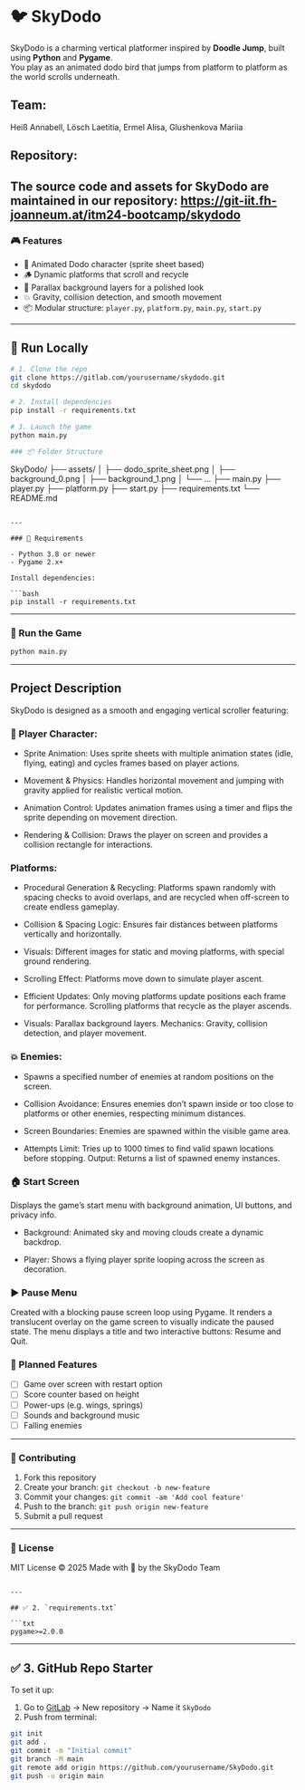 
# 🐦 SkyDodo

SkyDodo is a charming vertical platformer inspired by **Doodle Jump**, built using **Python** and **Pygame**.  
You play as an animated dodo bird that jumps from platform to platform as the world scrolls underneath.

## Team:
Heiß Annabell,
Lösch Laetitia, Ermel Alisa,
Glushenkova Mariia

## Repository:
The source code and assets for SkyDodo are maintained in our repository:
https://git-iit.fh-joanneum.at/itm24-bootcamp/skydodo
---

### 🎮 Features

- 🐤 Animated Dodo character (sprite sheet based)
- 🪵 Dynamic platforms that scroll and recycle
- 🌄 Parallax background layers for a polished look
- 💥 Gravity, collision detection, and smooth movement
- 📦 Modular structure: `player.py`, `platform.py`, `main.py`, `start.py`

---

## 🚀 Run Locally

```bash
# 1. Clone the repo
git clone https://gitlab.com/yourusername/skydodo.git
cd skydodo

# 2. Install dependencies
pip install -r requirements.txt

# 3. Launch the game
python main.py

### 📦 Folder Structure

```

SkyDodo/
├── assets/
│   ├── dodo\_sprite\_sheet.png
│   ├── background\_0.png
│   ├── background\_1.png
│   └── ...
├── main.py
├── player.py
├── platform.py
├── start.py
├── requirements.txt
└── README.md

````

---

### 🔧 Requirements

- Python 3.8 or newer
- Pygame 2.x+

Install dependencies:

```bash
pip install -r requirements.txt
````

---

### 🚀 Run the Game

```bash
python main.py
```

---

## Project Description
SkyDodo is designed as a smooth and engaging vertical scroller featuring:
### 🐤 Player Character:
* Sprite Animation: Uses sprite sheets with multiple animation states (idle, flying, eating) and cycles frames based on player actions.

* Movement & Physics: Handles horizontal movement and jumping with gravity applied for realistic vertical motion.

* Animation Control: Updates animation frames using a timer and flips the sprite depending on movement direction.

* Rendering & Collision: Draws the player on screen and provides a collision rectangle for interactions.
### Platforms:
* Procedural Generation & Recycling: Platforms spawn randomly with spacing checks to avoid overlaps, and are recycled when off-screen to create endless gameplay.

* Collision & Spacing Logic: Ensures fair distances between platforms vertically and horizontally.

* Visuals: Different images for static and moving platforms, with special ground rendering.

* Scrolling Effect: Platforms move down to simulate player ascent.

* Efficient Updates: Only moving platforms update positions each frame for performance.
Scrolling platforms that recycle as the player ascends.
* Visuals: Parallax background layers.
Mechanics: Gravity, collision detection, and player movement.

### 💥 Enemies:
* Spawns a specified number of enemies at random positions on the screen.

* Collision Avoidance: Ensures enemies don’t spawn inside or too close to platforms or other enemies, respecting minimum distances.

* Screen Boundaries: Enemies are spawned within the visible game area.

* Attempts Limit: Tries up to 1000 times to find valid spawn locations before stopping. Output: Returns a list of spawned enemy instances.

### 🏠 Start Screen
Displays the game’s start menu with background animation, UI buttons, and privacy info.

* Background: Animated sky and moving clouds create a dynamic backdrop.

* Player: Shows a flying player sprite looping across the screen as decoration.

### ▶️ Pause Menu
Created with a blocking pause screen loop using Pygame. It renders a translucent overlay on the game screen to visually indicate the paused state. The menu displays a title and two interactive buttons: Resume and Quit.
### 🧠 Planned Features

* [ ] Game over screen with restart option
* [ ] Score counter based on height
* [ ] Power-ups (e.g. wings, springs)
* [ ] Sounds and background music
* [ ] Falling enemies

---

### 🙌 Contributing

1. Fork this repository
2. Create your branch: `git checkout -b new-feature`
3. Commit your changes: `git commit -am 'Add cool feature'`
4. Push to the branch: `git push origin new-feature`
5. Submit a pull request

---

### 📃 License

MIT License © 2025
Made with 💙 by the SkyDodo Team

````

---

## ✅ 2. `requirements.txt`

```txt
pygame>=2.0.0
````

---

## ✅ 3. GitHub Repo Starter

To set it up:

1. Go to [GitLab](https://git-iit.fh-joanneum.at/itm24-bootcamp/) → New repository → Name it `SkyDodo`
2. Push from terminal:

```bash
git init
git add .
git commit -m "Initial commit"
git branch -M main
git remote add origin https://github.com/yourusername/SkyDodo.git
git push -u origin main
```
